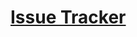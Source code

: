 # [Issue Tracker](https://www.freecodecamp.org/learn/quality-assurance/quality-assurance-projects/issue-tracker)